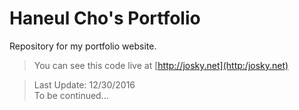 # Haneul Cho's Portfolio

Repository for my portfolio website.
>You can see this code live at [http://josky.net](http:/josky.net)

>Last Update: 12/30/2016    
To be continued...
